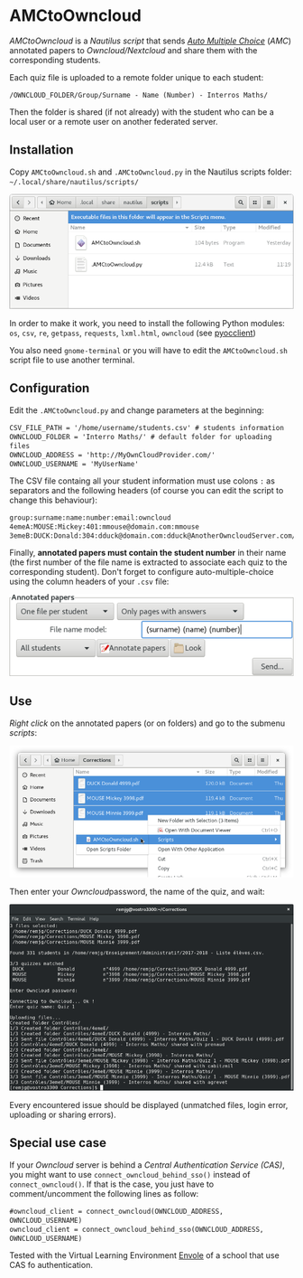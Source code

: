 # AMCtoOwncloud
*AMCtoOwncloud* is a *Nautilus script* that sends *[Auto Multiple Choice](http://auto-multiple-choice.net/)* (*AMC*) annotated papers to *Owncloud/Nextcloud* and share them with the corresponding students.

Each quiz file is uploaded to a remote folder unique to each student:

    /OWNCLOUD_FOLDER/Group/Surname - Name (Number) - Interros Maths/
    
Then the folder is shared (if not already) with the student who can be a local user or a remote user on another federated server.

## Installation
Copy `AMCtoOwncloud.sh` and `.AMCtoOwncloud.py` in the Nautilus scripts folder: `~/.local/share/nautilus/scripts/`

<img src="/docs/InstallingScript.png" width="600x">

In order to make it work, you need to install the following Python modules:
`os`, `csv`, `re`, `getpass`, `requests`, `lxml.html`, `owncloud` (see [pyocclient](https://github.com/owncloud/pyocclient))

You also need `gnome-terminal` or you will have to edit the `AMCtoOwncloud.sh` script file to use another terminal.

## Configuration

Edit the `.AMCtoOwncloud.py` and change parameters at the beginning:
    
    CSV_FILE_PATH = '/home/username/students.csv' # students information
    OWNCLOUD_FOLDER = 'Interro Maths/' # default folder for uploading files
    OWNCLOUD_ADDRESS = 'http://MyOwnCloudProvider.com/'
    OWNCLOUD_USERNAME = 'MyUserName'
    
The CSV file containg all your student information must use colons `:` as separators and the following headers (of course you can edit the script to change this behaviour):

    group:surname:name:number:email:owncloud
    4emeA:MOUSE:Mickey:401:mmouse@domain.com:mmouse
    3emeB:DUCK:Donald:304:dduck@domain.com:dduck@AnotherOwncloudServer.com/owncloud
    
Finally, **annotated papers must contain the student number** in their name
(the first number of the file name is extracted to associate each quiz to the corresponding student). Don't forget to configure auto-multiple-choice using the column headers of your `.csv` file:

<img src="/docs/RenamingAnnotatedPapers.png" width="600x">
    
## Use
*Right click* on the annotated papers (or on folders) and go to the submenu *scripts*:

<img src="/docs/UsingScript1-Menu.png" width="600x">

Then enter your *Owncloud*password, the name of the quiz, and wait:

<img src="/docs/UsingScript2-Output.png" width="600x">

Every encountered issue should be displayed (unmatched files, login error, uploading or sharing errors).

## Special use case
If your *Owncloud* server is behind a *Central Authentication Service (CAS)*, you might want to use `connect_owncloud_behind_sso()` instead of `connect_owncloud()`.
If that is the case, you just have to comment/uncomment the following lines as follow:

    #owncloud_client = connect_owncloud(OWNCLOUD_ADDRESS, OWNCLOUD_USERNAME)
    owncloud_client = connect_owncloud_behind_sso(OWNCLOUD_ADDRESS, OWNCLOUD_USERNAME)
    
Tested with the Virtual Learning Environment [Envole](https://envole.ac-dijon.fr) of a school that use CAS fo authentication.
